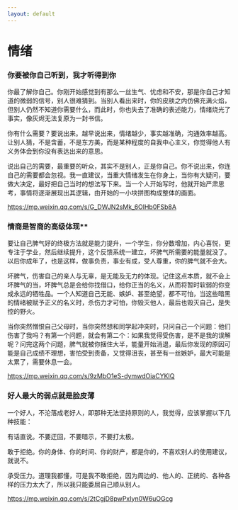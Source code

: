 ```yaml
---
layout: default
---
```


# 情绪

### 你要被你自己听到，我才听得到你

你最了解你自己。你刚开始感觉到有那么一丝生气、忧虑和不安，那是你自己才知道的微弱的信号，别人很难猜到。当别人看出来时，你的皮肤之内仿佛充满火焰，但别人仍然不知道你需要什么，而此时，你也失去了准确的表述能力，情绪烧光了事实，像灰烬无法复原为一封书信。

你有什么需要？要说出来。越早说出来，情绪越少，事实越准确，沟通效率越高。让别人猜，不是含蓄，不是东方美，而是某种程度的自我中心主义，你觉得他人有义务体会到你没有表达出来的意思。

说出自己的需要，最重要的听众，其实不是别人，正是你自己。你不说出来，你连自己的需要都会忽视。我一直建议，当重大情绪发生在你身上，当你有大疑问，要做大决定，最好把自己当时的想法写下来。当一个人开始写时，他就开始严肃思考，事情将逐渐展现出其逻辑，由开始的一小块拼图构成整体的画面。

https://mp.weixin.qq.com/s/G_DWJN2sMk_6OlHb0FSb8A



### 情商是智商的高级体现**

要让自己脾气好的终极方法就是能力提升，一个学生，你分数增加，内心喜悦，更专注于学业，然后继续提升，这个反馈系统一建立，坏脾气所需要的能量就没了。以后你成年了，也是这样，做事负责，事业有成，受人尊重，你的脾气就不会大。

坏脾气，伤害自己的亲人与无辜，是无能及无力的体现。记住这点本质，就不会上坏脾气的当，坏脾气总是会给你找借口，给你正当的名义，从而将暂时软弱的你变成永远的牺牲品。一个人知道自己无能、嫉妒、甚至绝望，都不可怕，当这些暗黑的情绪被赋予正义的名义时，杀伤力才可怕，你毁灭他人，最后也毁灭自己，是失控的野火。

当你突然憎恨自己父母时，当你突然想和同学起冲突时，只问自己一个问题：他们伤害了我吗？有第一个问题，就会有第二个：如果我觉得受伤害，是不是我的误解呢？问完这两个问题，脾气就被你捆住大半，能量开始消退，最后你发现的原因可能是自己成绩不理想，害怕受到责备，又觉得沮丧，甚至有一丝嫉妒，最大可能是太累了，需要休息一会。

https://mp.weixin.qq.com/s/9zMbO1eS-dymwdOiaCYKIQ



### 好人最大的弱点就是脸皮薄

一个好人，不沦落成老好人，即那种无法坚持原则的人，我觉得，应该掌握以下几种技能：

有话直说。不要迂回，不要暗示，不要打太极。

敢于拒绝。你的身体、你的时间、你的财产，都是你的，不喜欢别人的使用建议，就说不。

承受压力。道理我都懂，可是我不敢拒绝，因为周边的、他人的、正统的、各种各样的压力太大了，所以我只能委屈自己顺从别人。

https://mp.weixin.qq.com/s/2tCgjD8pwPxIyn0W6uOGcg
